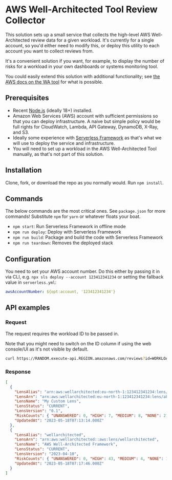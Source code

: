 # AWS Well-Architected Tool Review Collector

This solution sets up a small service that collects the high-level AWS Well-Architected review data for a given workload. It's currently for a single account, so you'd either need to modify this, or deploy this utility to each account you want to collect reviews from.

It's a convenient solution if you want, for example, to display the number of risks for a workload in your own dashboards or systems monitoring tool.

You could easily extend this solution with additional functionality; see [the AWS docs on the WA tool](https://docs.aws.amazon.com/AWSJavaScriptSDK/v3/latest/clients/client-wellarchitected/index.html) for what is possible.

## Prerequisites

- Recent [Node.js](https://nodejs.org/en/) (ideally 18+) installed.
- Amazon Web Services (AWS) account with sufficient permissions so that you can deploy infrastructure. A naive but simple policy would be full rights for CloudWatch, Lambda, API Gateway, DynamoDB, X-Ray, and S3.
- Ideally some experience with [Serverless Framework](https://www.serverless.com) as that's what we will use to deploy the service and infrastructure.
- You will need to set up a workload in the AWS Well-Architected Tool manually, as that's not part of this solution.

## Installation

Clone, fork, or download the repo as you normally would. Run `npm install`.

## Commands

The below commands are the most critical ones. See `package.json` for more commands! Substitute `npm` for `yarn` or whatever floats your boat.

- `npm start`: Run Serverless Framework in offline mode
- `npm run deploy`: Deploy with Serverless Framework
- `npm run build`: Package and build the code with Serverless Framework
- `npm run teardown`: Removes the deployed stack

## Configuration

You need to set your AWS account number. Do this either by passing it in via CLI, e.g. `npx sls deploy --account 123412341234` or setting the fallback value in `serverless.yml`:

```yml
awsAccountNumber: ${opt:account, '123412341234'}
```

## API examples

### Request

The request requires the workload ID to be passed in.

Note that you might need to switch on the ID column if using the web console/UI as it's not visible by default.

```bash
curl https://RANDOM.execute-api.REGION.amazonaws.com/reviews?id=WORKLOAD_ID
```

### Response

```json
[
  {
    "LensAlias": "arn:aws:wellarchitected:eu-north-1:123412341234:lens/abcdef123456abcdef123456abcdef12",
    "LensArn": "arn:aws:wellarchitected:eu-north-1:123412341234:lens/abcdef123456abcdef123456abcdef12",
    "LensName": "My Custom Lens",
    "LensStatus": "CURRENT",
    "LensVersion": "0.1",
    "RiskCounts": { "UNANSWERED": 0, "HIGH": 7, "MEDIUM": 8, "NONE": 21, "NOT_APPLICABLE": 13 },
    "UpdatedAt": "2023-05-18T07:13:14.000Z"
  },
  {
    "LensAlias": "wellarchitected",
    "LensArn": "arn:aws:wellarchitected::aws:lens/wellarchitected",
    "LensName": "AWS Well-Architected Framework",
    "LensStatus": "CURRENT",
    "LensVersion": "2023-04-10",
    "RiskCounts": { "UNANSWERED": 0, "HIGH": 43, "MEDIUM": 4, "NONE": 1, "NOT_APPLICABLE": 12 },
    "UpdatedAt": "2023-05-18T07:17:46.000Z"
  }
]
```
